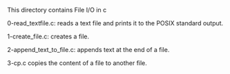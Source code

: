 This directory contains File I/O in c

0-read_textfile.c:  reads a text file and prints it to the POSIX standard output.

1-create_file.c: creates a file.

2-append_text_to_file.c: appends text at the end of a file.

3-cp.c copies the content of a file to another file.
